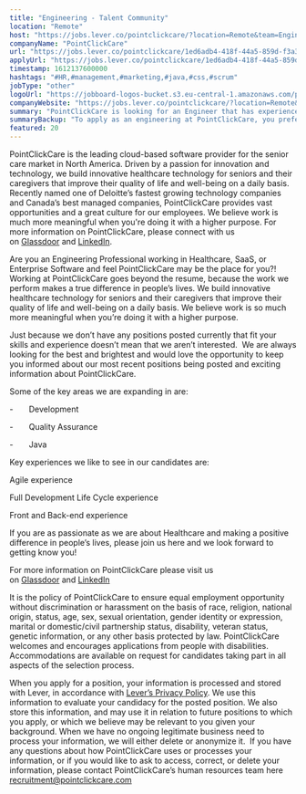 ```yaml
---
title: "Engineering - Talent Community"
location: "Remote"
host: "https://jobs.lever.co/pointclickcare/?location=Remote&team=Engineering"
companyName: "PointClickCare"
url: "https://jobs.lever.co/pointclickcare/1ed6adb4-418f-44a5-859d-f3a3f0bed2c4"
applyUrl: "https://jobs.lever.co/pointclickcare/1ed6adb4-418f-44a5-859d-f3a3f0bed2c4/apply"
timestamp: 1612137600000
hashtags: "#HR,#management,#marketing,#java,#css,#scrum"
jobType: "other"
logoUrl: "https://jobboard-logos-bucket.s3.eu-central-1.amazonaws.com/pointclickcare"
companyWebsite: "https://jobs.lever.co/pointclickcare/?location=Remote&team=Engineering"
summary: "PointClickCare is looking for an Engineer that has experience in: #HR, #management, #marketing."
summaryBackup: "To apply as an engineering at PointClickCare, you preferably need to have some knowledge of: #java, #css, #HR."
featured: 20
---
```


PointClickCare is the leading cloud-based software provider for the senior care market in North America. Driven by a passion for innovation and technology, we build innovative healthcare technology for seniors and their caregivers that improve their quality of life and well-being on a daily basis. Recently named one of Deloitte’s fastest growing technology companies and Canada’s best managed companies, PointClickCare provides vast opportunities and a great culture for our employees. We believe work is much more meaningful when you're doing it with a higher purpose. For more information on PointClickCare, please connect with us on [Glassdoor](http://www.glassdoor.ca/Overview/Working-at-PointClickCare-EI_IE452666.11,25.htm) and [LinkedIn](https://www.linkedin.com/company/50625?trk=tyah&trkInfo=tarId%3A1406914835274%2Ctas%3Apointclickcare%2Cidx%3A2-1-4).

Are you an Engineering Professional working in Healthcare, SaaS, or Enterprise Software and feel PointClickCare may be the place for you?!  Working at PointClickCare goes beyond the resume, because the work we perform makes a true difference in people’s lives. We build innovative healthcare technology for seniors and their caregivers that improve their quality of life and well-being on a daily basis. We believe work is so much more meaningful when you’re doing it with a higher purpose.

Just because we don’t have any positions posted currently that fit your skills and experience doesn’t mean that we aren’t interested.  We are always looking for the best and brightest and would love the opportunity to keep you informed about our most recent positions being posted and exciting information about PointClickCare.

Some of the key areas we are expanding in are:

\-       Development

\-       Quality Assurance

\-       Java 

Key experiences we like to see in our candidates are:

Agile experience

Full Development Life Cycle experience

Front and Back-end experience    

If you are as passionate as we are about Healthcare and making a positive difference in people’s lives, please join us here and we look forward to getting know you! 

For more information on PointClickCare please visit us on [Glassdoor](http://www.glassdoor.ca/Overview/Working-at-PointClickCare-EI_IE452666.11,25.htm) and [LinkedIn](https://www.linkedin.com/company/50625?trk=tyah&trkInfo=tarId%3A1406914835274%2Ctas%3Apointclickcare%2Cidx%3A2-1-4)

It is the policy of PointClickCare to ensure equal employment opportunity without discrimination or harassment on the basis of race, religion, national origin, status, age, sex, sexual orientation, gender identity or expression, marital or domestic/civil partnership status, disability, veteran status, genetic information, or any other basis protected by law. PointClickCare welcomes and encourages applications from people with disabilities. Accommodations are available on request for candidates taking part in all aspects of the selection process.

When you apply for a position, your information is processed and stored with Lever, in accordance with [Lever’s Privacy Policy](https://www.lever.co/privacy-policy). We use this information to evaluate your candidacy for the posted position. We also store this information, and may use it in relation to future positions to which you apply, or which we believe may be relevant to you given your background. When we have no ongoing legitimate business need to process your information, we will either delete or anonymize it.  If you have any questions about how PointClickCare uses or processes your information, or if you would like to ask to access, correct, or delete your information, please contact PointClickCare’s human resources team here [recruitment@pointclickcare.com](mailto:recruitment@pointclickcare.com)
